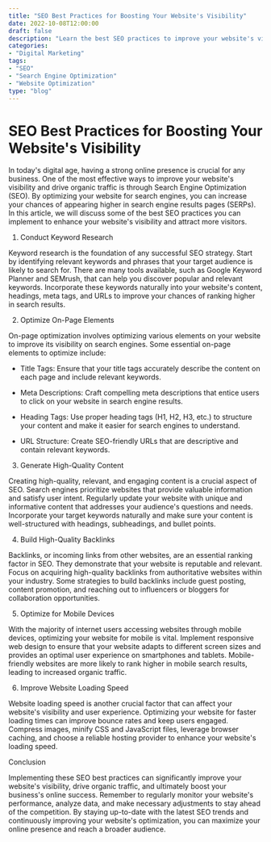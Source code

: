 ```yaml
---
title: "SEO Best Practices for Boosting Your Website's Visibility"
date: 2022-10-08T12:00:00
draft: false
description: "Learn the best SEO practices to improve your website's visibility and increase organic traffic."
categories:
- "Digital Marketing"
tags:
- "SEO"
- "Search Engine Optimization"
- "Website Optimization"
type: "blog"
---
```


SEO Best Practices for Boosting Your Website's Visibility
======================================================

In today's digital age, having a strong online presence is crucial for any business. One of the most effective ways to improve your website's visibility and drive organic traffic is through Search Engine Optimization (SEO). By optimizing your website for search engines, you can increase your chances of appearing higher in search engine results pages (SERPs). In this article, we will discuss some of the best SEO practices you can implement to enhance your website's visibility and attract more visitors.

1. Conduct Keyword Research

Keyword research is the foundation of any successful SEO strategy. Start by identifying relevant keywords and phrases that your target audience is likely to search for. There are many tools available, such as Google Keyword Planner and SEMrush, that can help you discover popular and relevant keywords. Incorporate these keywords naturally into your website's content, headings, meta tags, and URLs to improve your chances of ranking higher in search results.

2. Optimize On-Page Elements

On-page optimization involves optimizing various elements on your website to improve its visibility on search engines. Some essential on-page elements to optimize include:

- Title Tags: Ensure that your title tags accurately describe the content on each page and include relevant keywords.

- Meta Descriptions: Craft compelling meta descriptions that entice users to click on your website in search engine results.

- Heading Tags: Use proper heading tags (H1, H2, H3, etc.) to structure your content and make it easier for search engines to understand.

- URL Structure: Create SEO-friendly URLs that are descriptive and contain relevant keywords.

3. Generate High-Quality Content

Creating high-quality, relevant, and engaging content is a crucial aspect of SEO. Search engines prioritize websites that provide valuable information and satisfy user intent. Regularly update your website with unique and informative content that addresses your audience's questions and needs. Incorporate your target keywords naturally and make sure your content is well-structured with headings, subheadings, and bullet points.

4. Build High-Quality Backlinks

Backlinks, or incoming links from other websites, are an essential ranking factor in SEO. They demonstrate that your website is reputable and relevant. Focus on acquiring high-quality backlinks from authoritative websites within your industry. Some strategies to build backlinks include guest posting, content promotion, and reaching out to influencers or bloggers for collaboration opportunities.

5. Optimize for Mobile Devices

With the majority of internet users accessing websites through mobile devices, optimizing your website for mobile is vital. Implement responsive web design to ensure that your website adapts to different screen sizes and provides an optimal user experience on smartphones and tablets. Mobile-friendly websites are more likely to rank higher in mobile search results, leading to increased organic traffic.

6. Improve Website Loading Speed

Website loading speed is another crucial factor that can affect your website's visibility and user experience. Optimizing your website for faster loading times can improve bounce rates and keep users engaged. Compress images, minify CSS and JavaScript files, leverage browser caching, and choose a reliable hosting provider to enhance your website's loading speed.

Conclusion

Implementing these SEO best practices can significantly improve your website's visibility, drive organic traffic, and ultimately boost your business's online success. Remember to regularly monitor your website's performance, analyze data, and make necessary adjustments to stay ahead of the competition. By staying up-to-date with the latest SEO trends and continuously improving your website's optimization, you can maximize your online presence and reach a broader audience.
